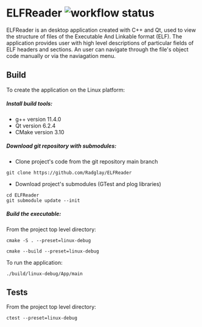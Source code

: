 # ELFReader ![workflow status](https://github.com/Radglay/ELFReader/actions/workflows/ci.yml/badge.svg?event=pull_request)
ELFReader is an desktop application created with C++ and Qt, used to view the structure of files of the Executable And Linkable format (ELF). The application provides user with high level
descriptions of particular fields of ELF headers and sections. An user can navigate through the file's object code manually or via the naviagation menu.

## Build
To create the application on the Linux platform:

##### Install build tools:
* g++ version 11.4.0
* Qt version 6.2.4
* CMake version 3.10

##### Download git repository with submodules: 
* Clone project's code from the git repository main branch
```
git clone https://github.com/Radglay/ELFReader
```
* Download project's submodules (GTest and plog libraries)  
```
cd ELFReader
git submodule update --init
```

##### Build the executable:
From the project top level directory:
```
cmake -S . --preset=linux-debug
```
```
cmake --build --preset=linux-debug
```
To run the application:
```
./build/linux-debug/App/main
```

## Tests
From the project top level directory:
```
ctest --preset=linux-debug
```
